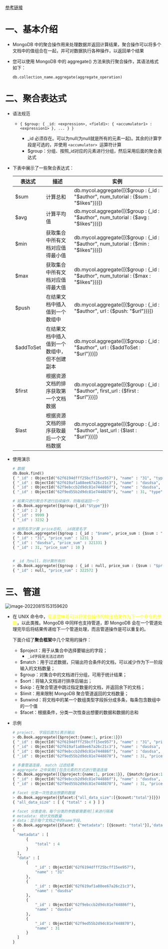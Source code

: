 [参考链接](https://blog.csdn.net/qq_18948359/article/details/88777066?spm=1001.2101.3001.6650.1&utm_medium=distribute.pc_relevant.none-task-blog-2%7Edefault%7ECTRLIST%7ERate-1-88777066-blog-45012717.t0_searchtargeting_v1&depth_1-utm_source=distribute.pc_relevant.none-task-blog-2%7Edefault%7ECTRLIST%7ERate-1-88777066-blog-45012717.t0_searchtargeting_v1&utm_relevant_index=2)

# 一、基本介绍

- MongoDB 中的聚合操作用来处理数据并返回计算结果，聚合操作可以将多个文档中的值组合在一起，并可对数据执行各种操作，以返回单个结果

- 您可以使用 MongoDB 中的 aggregate() 方法来执行聚合操作，其语法格式如下：

  `db.collection_name.aggregate(aggregate_operation)`

# 二、聚合表达式

- 语法规范
  - ```
    { $group: { _id: <expression>, <field1>: { <accumulator1> : <expression1> }, ... } }
    ```
    
    - _id 必须存在。可以为null(为null就是所有的元素一起)。其余的计算字段是可选的，并使用 `<accumulator> `运算符计算
    - $group：分组、按照_id对应的元素进行分组，然后采用后面的聚合表达式
  
- 下表中展示了一些聚合表达式：

  | 表达式    | 描述                                         | 实例                                                         |
  | --------- | -------------------------------------------- | ------------------------------------------------------------ |
  | $sum      | 计算总和                                     | db.mycol.aggregate([{$group : {_id : "$author", num_tutorial : {$sum : "$likes"}}}]) |
  | $avg      | 计算平均值                                   | db.mycol.aggregate([{$group : {_id : "$author", num_tutorial : {$avg : "$likes"}}}]) |
  | $min      | 获取集合中所有文档对应值得最小值             | db.mycol.aggregate([{$group : {_id : "$author", num_tutorial : {$min : "$likes"}}}]) |
  | $max      | 获取集合中所有文档对应值得最大值             | db.mycol.aggregate([{$group : {_id : "$author", num_tutorial : {$max : "$likes"}}}]) |
  | $push     | 在结果文档中插入值到一个数组中               | db.mycol.aggregate([{$group : {_id : "$author", url : {$push: "$url"}}}]) |
  | $addToSet | 在结果文档中插入值到一个数组中，但不创建副本 | db.mycol.aggregate([{$group : {_id : "$author", url : {$addToSet : "$url"}}}]) |
  | $first    | 根据资源文档的排序获取第一个文档数据         | db.mycol.aggregate([{$group : {_id : "$author", first_url : {$first : "$url"}}}]) |
  | $last     | 根据资源文档的排序获取最后一个文档数据       | db.mycol.aggregate([{$group : {_id : "$author", last_url : {$last : "$url"}}}]) |

  

- 使用演示

  ```python
  # 数据
  db.Book.find()
  { "_id" : ObjectId("62f6194dfff25bcff15ee957"), "name" : "31", "type" : 2, "price" : 1231 }
  { "_id" : ObjectId("62f619af1a88ee67a26c21c3"), "name" : "dasdsa", "type" : 9999, "price" : 321321 }
  { "_id" : ObjectId("62f9ebccb2d9dc81e744886f"), "name" : "dasdsa", "type" : 3232, "price" : 10 }
  { "_id" : ObjectId("62f9ed55b2d9dc81e7448870"), "name" : 31, "type" : 9999, "price" : 10 }
  
  # 如果只进行聚合不进行后续操作，则每组返回一个
  > db.Book.aggregate({$group:{_id:"$type"}})
  { "_id" : 2 }
  { "_id" : 9999 }
  { "_id" : 3232 }
  
  # 按照名字计算 price总和, _id就是名字
  > db.Book.aggregate({$group : {_id : "$name", price_sum : {$sum : "$price"}}})
  { "_id" : "31", "price_sum" : 1231 }
  { "_id" : "dasdsa", "price_sum" : 321331 }
  { "_id" : 31, "price_sum" : 10 }
  
  
  # _id 为null，则计算所有的
  > db.Book.aggregate({$group : {_id : null, price_sum : {$sum : "$price"}}})
  { "_id" : null, "price_sum" : 322572 }
  ```

# 三、管道

![image-20220815153159620](https://yrecord.oss-cn-hangzhou.aliyuncs.com/picture/202208151531968.png)

- 在 UNIX 命令中，<font color=yellow>管道意味着可以将某些操作的输出结果作为下一个命令的参数</font>，以此类推。MongoDB 中同样也支持管道，即 MongoDB 会在一个管道处理完毕后将结果传递给下一个管道处理，而且管道操作是可以重复的。

  下面介绍了**聚合框架**中几个常用的操作：

  - $project：用于从集合中选择要输出的字段；
    - `_id字段是无法过滤的`
  - $match：用于过滤数据，只输出符合条件的文档，可以减少作为下一阶段输入的文档数量；
  - $group：对集合中的文档进行分组，可用于统计结果；
  - $sort：将输入文档进行排序后输出；
  - $skip：在聚合管道中跳过指定数量的文档，并返回余下的文档；
  - $limit：用来限制 MongoDB 聚合管道返回的文档数量；
  - $unwind：将文档中的某一个数组类型字段拆分成多条，每条包含数组中的一个值
  - $facet：根据条件，分类一次性查出想要的数据和数据的总和

- 示例

  ```python
  # project， 字段后面为1表示输出
  > db.Book.aggregate({$project:{name:1, price:1}})
  { "_id" : ObjectId("62f6194dfff25bcff15ee957"), "name" : "31", "price" : 1231 }
  { "_id" : ObjectId("62f619af1a88ee67a26c21c3"), "name" : "dasdsa", "price" : 321321 }
  { "_id" : ObjectId("62f9ebccb2d9dc81e744886f"), "name" : "dasdsa", "price" : 10 }
  { "_id" : ObjectId("62f9ed55b2d9dc81e7448870"), "name" : 31, "price" : 10 }
  
  # 多重管道连接， match 过滤结果
  # aggregate 之中采用[]包含元素的方式进行管道连接
  > db.Book.aggregate([{$project:{name:1, price:1}}, {$match:{price:10}}])
  { "_id" : ObjectId("62f9ebccb2d9dc81e744886f"), "name" : "dasdsa", "price" : 10 }
  { "_id" : ObjectId("62f9ed55b2d9dc81e7448870"), "name" : 31, "price" : 10 }
  
  # facet 分类一次性查出想要的数据
  > db.Book.aggregate({$facet:{"all_data_size":[{$count:"total"}]}})
  { "all_data_size" : [ { "total" : 4 } ] }
  
  # facet 分类查询，每个分类的参数都需要用[]来进行隔离
  # metadata: 统计文档数量
  # data：显示每个文档之中的name字段、
  > db.Book.aggregate({$facet: {"metadata": [{$count: "total"}],'data': [{$project:{name:1} }]}}).pretty()
  {
  	"metadata" : [
  		{
  			"total" : 4
  		}
  	],
  	"data" : [
  		{
  			"_id" : ObjectId("62f6194dfff25bcff15ee957"),
  			"name" : "31"
  		},
  		{
  			"_id" : ObjectId("62f619af1a88ee67a26c21c3"),
  			"name" : "dasdsa"
  		},
  		{
  			"_id" : ObjectId("62f9ebccb2d9dc81e744886f"),
  			"name" : "dasdsa"
  		},
  		{
  			"_id" : ObjectId("62f9ed55b2d9dc81e7448870"),
  			"name" : 31
  		}
  	]
  }
  ```

  

